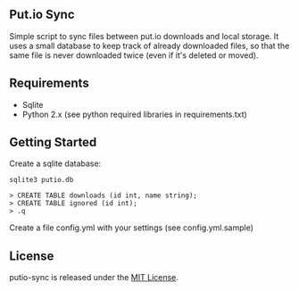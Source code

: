 ## Put.io Sync

Simple script to sync files between put.io downloads and local storage. It uses a small database to keep track of already downloaded files, so that the same file is never downloaded twice (even if it's deleted or moved).

## Requirements

- Sqlite
- Python 2.x (see python required libraries in requirements.txt)

## Getting Started

Create a sqlite database:

```
sqlite3 putio.db

> CREATE TABLE downloads (id int, name string);
> CREATE TABLE ignored (id int);
> .q
```

Create a file config.yml with your settings (see config.yml.sample)

## License

putio-sync is released under the [MIT License](http://www.opensource.org/licenses/MIT).

